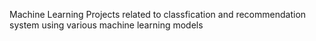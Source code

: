 Machine Learning Projects related to classfication and recommendation system using various machine learning models  
 
 
 
 
